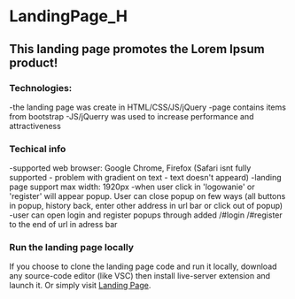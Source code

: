 # LandingPage_H

## This landing page promotes the Lorem Ipsum product!

### Technologies:

-the landing page was create in HTML/CSS/JS/jQuery
-page contains items from bootstrap
-JS/jQuerry was used to increase performance and attractiveness

### Techical info
-supported web browser: Google Chrome, Firefox (Safari isnt fully supported - problem with gradient on text - text doesn't appeard)
-landing page support max width: 1920px
-when user click in 'logowanie' or 'register' will appear popup. User can close popup on few ways (all buttons in popup, history back, enter other address in url bar or click out of popup)
-user can open login and register popups through added /#login /#register to the end of url in adress bar


### Run the landing page locally

If you choose to clone the landing page code and run it locally, download any source-code editor (like VSC) then install live-server extension and launch it. Or simply visit [Landing Page](https://zazulec.github.io/LandingPage_H/ "To the landing page").